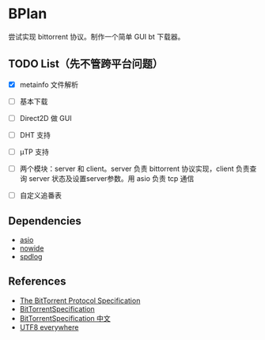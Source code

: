 # BPlan
尝试实现 bittorrent 协议。制作一个简单 GUI bt 下载器。

## TODO List（先不管跨平台问题）
- [x] metainfo 文件解析
- [ ] 基本下载
- [ ] Direct2D 做 GUI
- [ ] DHT 支持
- [ ] μTP 支持
- [ ] 两个模块：server 和 client。server 负责 bittorrent 协议实现，client 负责查询 server 状态及设置server参数。用 asio 负责 tcp 通信
- [ ] 自定义追番表


## Dependencies
- [asio](https://think-async.com/Asio)
- [nowide](https://github.com/nephatrine/nowide-standalone)
- [spdlog](https://github.com/gabime/spdlog)


## References
- [The BitTorrent Protocol Specification](http://www.bittorrent.org/beps/bep_0003.html)
- [BitTorrentSpecification](https://wiki.theory.org/index.php/BitTorrentSpecification)
- [BitTorrentSpecification 中文](https://zh.wikibooks.org/wiki/BitTorrent%E5%8D%8F%E8%AE%AE%E8%A7%84%E8%8C%83)
- [UTF8 everywhere](http://utf8everywhere.org/zh-cn)
